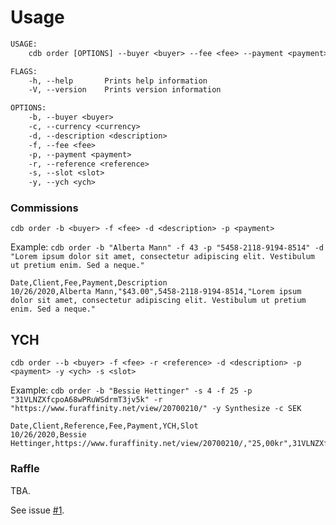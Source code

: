 # Usage

```txt
USAGE:
    cdb order [OPTIONS] --buyer <buyer> --fee <fee> --payment <payment>

FLAGS:
    -h, --help       Prints help information
    -V, --version    Prints version information

OPTIONS:
    -b, --buyer <buyer>                
    -c, --currency <currency>          
    -d, --description <description>    
    -f, --fee <fee>                    
    -p, --payment <payment>            
    -r, --reference <reference>        
    -s, --slot <slot>                  
    -y, --ych <ych>    
```

### Commissions

``cdb order -b <buyer> -f <fee> -d <description> -p <payment>``

Example: ``cdb order -b "Alberta Mann" -f 43 -p "5458-2118-9194-8514" -d "Lorem ipsum dolor sit amet, consectetur adipiscing elit. Vestibulum ut pretium enim. Sed a neque."``

```csv
Date,Client,Fee,Payment,Description
10/26/2020,Alberta Mann,"$43.00",5458-2118-9194-8514,"Lorem ipsum dolor sit amet, consectetur adipiscing elit. Vestibulum ut pretium enim. Sed a neque."
```

## YCH

``cdb order --b <buyer> -f <fee> -r <reference> -d <description> -p <payment> -y <ych> -s <slot>``

Example: ``cdb order -b "Bessie Hettinger" -s 4 -f 25 -p "31VLNZXfcpoA68wPRuWSdrmT3jv5k" -r "https://www.furaffinity.net/view/20700210/" -y Synthesize -c SEK``

```csv
Date,Client,Reference,Fee,Payment,YCH,Slot
10/26/2020,Bessie Hettinger,https://www.furaffinity.net/view/20700210/,"25,00kr",31VLNZXfcpoA68wPRuWSdrmT3jv5k,Synthesize,4
```

### Raffle

TBA. 

See issue [#1](https://github.com/tonytins/artm/issues/1).